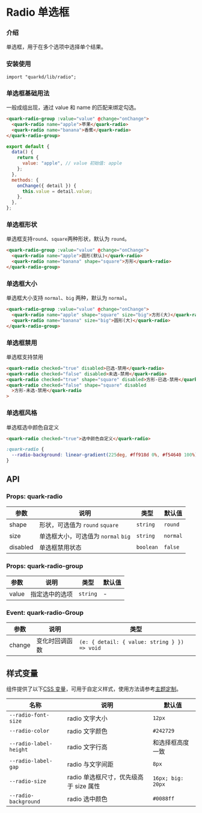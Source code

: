 # Radio 单选框

### 介绍

单选框，用于在多个选项中选择单个结果。

### 安装使用

```tsx
import "quarkd/lib/radio";
```

### 单选框基础用法

一般成组出现，通过 value 和 name 的匹配来绑定勾选。

```html
<quark-radio-group :value="value" @change="onChange">
  <quark-radio name="apple">苹果</quark-radio>
  <quark-radio name="banana">香蕉</quark-radio>
</quark-radio-group>
```

```javascript
export default {
  data() {
    return {
      value: "apple", // value 初始值: apple
    };
  },
  methods: {
    onChange({ detail }) {
      this.value = detail.value;
    },
  },
};
```

### 单选框形状

单选框支持`round`、`square`两种形状，默认为 `round`。

```html
<quark-radio-group :value="value" @change="onChange">
  <quark-radio name="apple">圆形(默认)</quark-radio>
  <quark-radio name="banana" shape="square">方形</quark-radio>
</quark-radio-group>
```

### 单选框大小

单选框大小支持 `normal`、`big` 两种，默认为 `normal`。

```html
<quark-radio-group :value="value" @change="onChange">
  <quark-radio name="apple" shape="square" size="big">方形(大)</quark-radio>
  <quark-radio name="banana" size="big">圆形(大)</quark-radio>
</quark-radio-group>
```

### 单选框禁用

单选框支持禁用

```html
<quark-radio checked="true" disabled>已选-禁用</quark-radio>
<quark-radio checked="false" disabled>未选-禁用</quark-radio>
<quark-radio checked="true" shape="square" disabled>方形-已选-禁用</quark-radio>
<quark-radio checked="false" shape="square" disabled
  >方形-未选-禁用</quark-radio
>
```

### 单选框风格

单选框选中颜色自定义

```html
<quark-radio checked="true">选中颜色自定义</quark-radio>
```

```css
:quark-radio {
  --radio-background: linear-gradient(225deg, #ff918d 0%, #f54640 100%);
}
```

## API

### Props: quark-radio

| 参数     | 说明                                | 类型      | 默认值   |
| -------- | ----------------------------------- | --------- | -------- |
| shape    | 形状，可选值为 `round` `square`     | `string`  | `round`  |
| size     | 单选框大小，可选值为 `normal` `big` | `string`  | `normal` |
| disabled | 单选框禁用状态                      | `boolean` | `false`  |

### Props: quark-radio-group

| 参数  | 说明           | 类型     | 默认值 |
| ----- | -------------- | -------- | ------ |
| value | 指定选中的选项 | `string` | -      |

### Event: quark-radio-Group

| 参数   | 说明           | 类型                                         |
| ------ | -------------- | -------------------------------------------- |
| change | 变化时回调函数 | `(e: { detail: { value: string } }) => void` |

## 样式变量

组件提供了以下[CSS 变量](https://developer.mozilla.org/zh-CN/docs/Web/CSS/Using_CSS_custom_properties)，可用于自定义样式，使用方法请参考[主题定制](#/zh-CN/guide/theme)。

| 名称                   | 说明                                   | 默认值            |
| ---------------------- | -------------------------------------- | ----------------- |
| `--radio-font-size`    | radio 文字大小                         | `12px`            |
| `--radio-color`        | radio 文字颜色                         | `#242729 `        |
| `--radio-label-height` | radio 文字行高                         | 和选择框高度一致  |
| `--radio-label-gap`    | radio 与文字间距                       | `8px`             |
| `--radio-size`         | radio 单选框尺寸，优先级高于 size 属性 | `16px; big: 20px` |
| `--radio-background`   | radio 选中颜色                         | `#0088ff`         |
